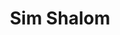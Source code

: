 ---
title: Sim Shalom
recording_type: hymn
audio_path: /assets/music/religious/sim-shalom.mp3
text_path: https://en.wikipedia.org/wiki/Sim_Shalom
---